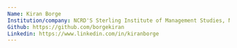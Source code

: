 ```yaml
---
Name: Kiran Borge
Institution/company: NCRD'S Sterling Institute of Management Studies, Navi Mumbai
Github: https://github.com/borgekiran
Linkedin: https://www.linkedin.com/in/kiranborge
---
```

